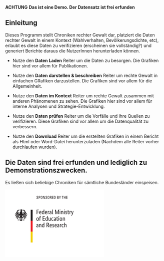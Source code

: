 
**ACHTUNG** **Das ist eine Demo. Der Datensatz ist frei erfunden**

## Einleitung

Dieses Programm stellt Chroniken rechter Gewalt dar, platziert die Daten rechter Gewalt in einem Kontext (Wahlverhalten, Bevölkerungsdichte, etc), erlaubt es diese Daten zu verifizieren (erscheinen sie vollständig?) und generiert Berichte daraus die NutzerInnen herunterladen können. 



* Nutze den **<i class="fa fa-table"></i> Daten Laden** Reiter um die Daten zu besorgen. Die Grafiken hier sind vor allem für Publikationen. 
* Nutze den **<i class="fa fa-bar-chart"></i> Daten darstellen & beschreiben** Reiter um rechte Gewalt in einfachen GRafiken darzustellen. Die Grafiken sind vor allem für die Allgemeinheit. 
* Nutze den **<i class="fa fa-globe"></i> Daten im Kontext** Reiter um rechte Gewalt zusammen mit anderen Phänomenen zu sehen. Die Grafiken hier sind vor allem für interne Analysen und Strategie-Entwicklung. 
* Nutze den **<i class="fa fa-search"></i> Daten prüfen** Reiter um die Vorfälle und ihre Quellen zu verifizieren. Diese Grafiken sind vor allem um die Datenqualität zu verbessern. 

* Nutze den **<i class="fa fa-download"></i> Download** Reiter um die erstellten Grafiken in einem Bericht als Html oder Word-Datei herunterzuladen (Nachdem alle Reiter vorher durchlaufen wurden).  


## Die Daten sind frei erfunden und lediglich zu Demonstrationszwecken. 

Es ließen sich beliebige Chroniken für sämtliche Bundesländer einspeisen. 

![Funded by BMBF](BMBF_eng.png)

